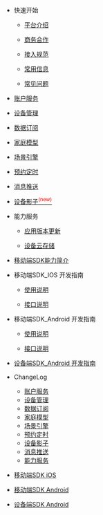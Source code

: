 * 快速开始 

	* [平台介绍](zh-cn/)  

	* [商务合作](zh-cn/Business)  

	* [接入规范](zh-cn/Standard/Basic)     

	* [常用信息](zh-cn/Standard/Other) 
	
	* [常见问题](zh-cn/Standard/Question)  

* [账户服务](zh-cn/Account)  

* [设备管理](zh-cn/DeviceManage)

* [数据订阅](zh-cn/DataSubscription)  

* [家庭模型](zh-cn/FamilyManage)  

* [场景引擎](zh-cn/IFTTT)  

* [预约定时](zh-cn/Scheduler)
 
* [消息推送](zh-cn/MessagePush)   

* [设备影子<sup style="color:red">(new)<sup>](zh-cn/DevicesShadow)

* 能力服务  

	* [应用版本更新](zh-cn/AppVersionUpdate)    
	
	* [设备云存储](zh-cn/CapacityService_DeviceCloudStorage)  


* [移动端SDK能力简介](zh-cn/uSDK)   

*  移动端SDK_IOS 开发指南  

	* [使用说明](zh-cn/USDK/uSDK_Phone_iOS_USE_GUIDE)   
	
	* [接口说明](zh-cn/USDK/uSDK_Phone_iOS_API_USE)  

*  移动端SDK_Android 开发指南  

	* [使用说明](zh-cn/USDK/uSDK_Phone_Android)  
	
	* [接口说明](zh-cn/USDK/uSDK_Phone_Android)  

 

* [设备端SDK_Android 开发指南](zh-cn/USDK/SmartDeviceSDK)


* ChangeLog  

	* [账户服务](zh-cn/ChangeLog/Account)
	* [设备管理](zh-cn/ChangeLog/DevicesManage)
	* [数据订阅](zh-cn/ChangeLog/DataSubscription) 
	* [家庭模型](zh-cn/ChangeLog/Family)
	* [场景引擎](zh-cn/ChangeLog/IFTTT)
	* [预约定时](zh-cn/ChangeLog/Scheduler)
	* [设备影子](zh-cn/ChangeLog/DevicesShadow)
	* [消息推送](zh-cn/ChangeLog/MessagePush)
	* [能力服务](zh-cn/ChangeLog/CapacityService_Weather)
* [移动端SDK iOS](zh-cn/ChangeLog/CHL_uSDK_Phone_iOS)
* [移动端SDK Android](zh-cn/ChangeLog/CHL_uSDK_Phone_Android)
* [设备端SDK Android](zh-cn/ChangeLog/CHL_SmartDeviceSDK)
